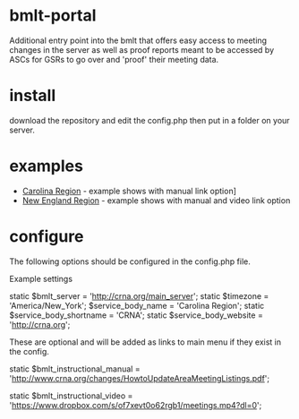 # bmlt-portal
Additional entry point into the bmlt that offers easy access to meeting changes in the server as well as proof reports meant to be accessed by ASCs for GSRs to go over and 'proof' their meeting data.

# install
download the repository and edit the config.php then put in a folder on your server.

# examples
 * [Carolina Region](https://crna.org/changes) - example shows with manual link option]
 * [New England Region](https://nerna.org/changes) - example shows with manual and video link option

# configure
The following options should be configured in the config.php file.

Example settings

static $bmlt_server = 'http://crna.org/main_server';
static $timezone = 'America/New_York';
$service_body_name = 'Carolina Region';
static $service_body_shortname = 'CRNA';
static $service_body_website = 'http://crna.org';


These are optional and will be added as links to main menu if they exist in the config.

static $bmlt_instructional_manual = 'http://www.crna.org/changes/HowtoUpdateAreaMeetingListings.pdf';

static $bmlt_instructional_video = 'https://www.dropbox.com/s/of7xevt0o62rgb1/meetings.mp4?dl=0';